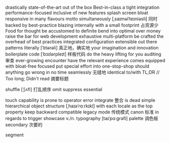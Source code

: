 drastically
state-of-the-art
out of the box
Best-in-class
a tight integration
performance-focused
inclusive of new features
splash screen
bloat
responsive
in many flavours
motto
simultaneously [ˌsaɪməlˈteɪniəsli] 同时
backed by best-practice
blazing
internally
with a small footprint 占资源少
Food for thought
be accustomed to
definite
bend into
optimal
over money
raise the bar for web development
exhaustive
multi-platform
be crafted
the overhead of
best practices
integrated
configuration
extensible
out there
patterns
literally [ˈlɪtərəli] 真正地，确实地
your imagination and innovation
boilerplate code [ˈbɔɪlərpleɪt] 样板代码
do the heavy lifting for you
auditing 审查
ever-growing
encounter
have the relevant experience
comes equipped with
bloat-free
focused
put special effort into
one-stop-shop
should anything go wrong
in no time
seamlessly 无缝地
identical to/with
TL;DR // Too long; Didn't read 摘要标题

shuffle [ˈʃʌfl] 打乱顺序
omit
suppress
essential

touch capability
is prone to operator error
integrate 整合
is dead simple
hierarchical object structure [ˌhaɪəˈrɑːrkɪkl]
with each locale as the top property
keep backward compatible
legacy mode 传统模式
canon 标准
in regards to
trigger
showcase v./n.
typography [taɪˈpɑːɡrəfi]
palette 调色板
secondary 次要的

segment
